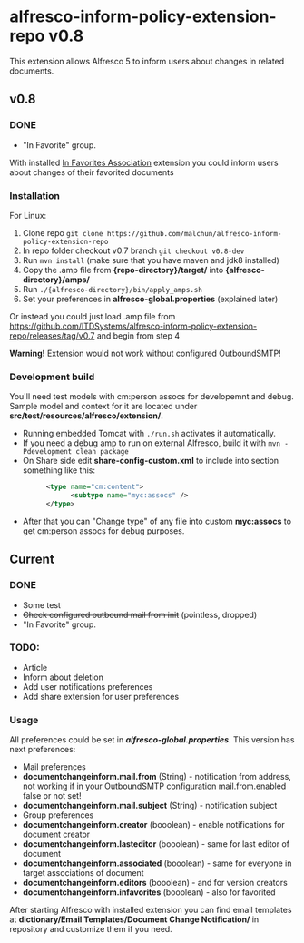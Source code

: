 # alfresco-inform-policy-extension-repo v0.8

This extension allows Alfresco 5 to inform users about changes in related documents.

## v0.8
### DONE
* "In Favorite" group.

With installed [In Favorites Association](https://github.com/malchun/alfresco-infavorites-document-association-repo) extension you could inform users about changes of their favorited documents

### Installation
For Linux:

1. Clone repo `git clone https://github.com/malchun/alfresco-inform-policy-extension-repo`
2. In repo folder checkout v0.7 branch `git checkout v0.8-dev`
3. Run `mvn install` (make sure that you have maven and jdk8 installed)
4. Copy the .amp file from **{repo-directory}/target/** into **{alfresco-directory}/amps/**
5. Run `./{alfresco-directory}/bin/apply_amps.sh`
6. Set your preferences in **alfresco-global.properties** (explained later)

Or instead you could just load .amp file from https://github.com/ITDSystems/alfresco-inform-policy-extension-repo/releases/tag/v0.7 and begin from step 4

**Warning!** Extension would not work without configured OutboundSMTP!

### Development build
You'll need test models with cm:person assocs for developemnt and debug. Sample model and context for it are located under **src/test/resources/alfresco/extension/**.
* Running embedded Tomcat with `./run.sh` activates it automatically.
* If you need a debug amp to run on external Alfresco, build it with `mvn -Pdevelopment clean package`
* On Share side edit **share-config-custom.xml** to include into **<types/>** section something like this:
```xml
         <type name="cm:content">
               <subtype name="myc:assocs" />
         </type>
```
* After that you can "Change type" of any file into custom **myc:assocs** to get cm:person assocs for debug purposes.

## Current
### DONE
* Some test
* ~~Check configured outbound mail from init~~ (pointless, dropped)
* "In Favorite" group.

### TODO:
* Article
* Inform about deletion
* Add user notifications preferences
* Add share extension for user preferences

### Usage
All preferences could be set in ***alfresco-global.properties***. This version has next preferences:
* Mail preferences
 * **documentchangeinform.mail.from** (String) - notification from address, not working if in your OutboundSMTP configuration mail.from.enabled false or not set!
 * **documentchangeinform.mail.subject** (String) - notification subject
* Group preferences
 * **documentchangeinform.creator** (booolean) - enable notifications for document creator
 * **documentchangeinform.lasteditor** (booolean) - same for last editor of document
 * **documentchangeinform.associated** (booolean) - same for everyone in target associations of document
 * **documentchangeinform.editors** (booolean) - and for version creators
 * **documentchangeinform.infavorites** (booolean) - also for favorited

After starting Alfresco with installed extension you can find email templates at **dictionary/Email Templates/Document Change Notification/** in repository and customize them if you need.

